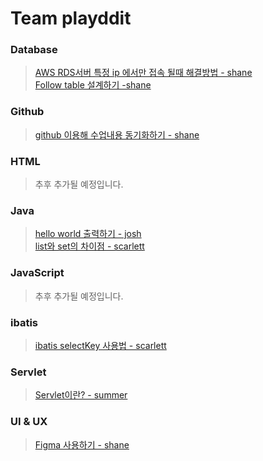 # Team playddit

### Database
>[AWS RDS서버 특정 ip 에서만 접속 될때 해결방법 - shane](shane/aws_security/aws_security.md)   
>[Follow table 설계하기 -shane](shane/follow_table/follow_table.md)

### Github
>[github 이용해 수업내용 동기화하기 - shane](shane/github/github.md)<br/>

### HTML
>추후 추가될 예정입니다.

### Java
>[hello world 출력하기 - josh](josh/hello_world/helloworld.md)    
>[list와 set의 차이점 - scarlett](scarlett/notion/HIGH.md)<br/>

### JavaScript
>추후 추가될 예정입니다.

### ibatis
>[ibatis selectKey 사용법 - scarlett](scarlett/notion/ibatis_selectkey.md)<br/>

### Servlet
>[Servlet이란? - summer](summer/servlet/Servlet.md)<br/>

### UI & UX
>[Figma 사용하기 - shane](shane/figma/figma.md)<br>
